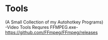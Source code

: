# Tools
(A Small Collection of my Autohotkey Programs)<br>
-Video Tools Requres FFMPEG.exe-<br>
https://github.com/FFmpeg/FFmpeg/releases
